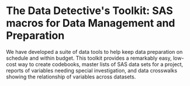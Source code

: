 # The Data Detective's Toolkit:  SAS macros for Data Management and Preparation
We have developed a suite of data tools to help keep data preparation on schedule and within budget.  This toolkit provides a remarkably easy, low-cost way to create codebooks, master lists of SAS data sets for a project, reports of variables needing special investigation, and data crosswalks showing the relationship of variables across datasets.   
